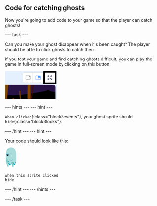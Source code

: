 ## Code for catching ghosts

Now you're going to add code to your game so that the player can catch ghosts!

--- task ---

Can you make your ghost disappear when it's been caught? The player should be able to click ghosts to catch them.

If you test your game and find catching ghosts difficult, you can play the game in full-screen mode by clicking on this button:

![screenshot](images/ghost-fullscreen-annotated.png)

--- hints ---
--- hint ---

`When clicked`{:class="block3events"}, your ghost sprite should `hide`{:class="block3looks"}.

--- /hint ---
--- hint ---

Your code should look like this:

![ghost-sprite](images/ghost-sprite.png)

```blocks3
when this sprite clicked
hide
```

--- /hint ---
--- /hints ---

--- /task ---
